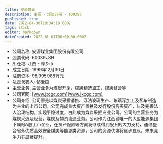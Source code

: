 ```yaml
---
title: 安源煤业
description: 主板 - 煤炭开采 - 600397
published: true
date: 2022-04-30T19:34:10.000Z
tags: stock
editor: markdown
dateCreated: 2022-01-01T00:00:00.000Z
---
```


- 公司名称: 安源煤业集团股份有限公司
- 股票代码: 600397.SH
- 所在地: 江西 - 萍乡市
- 成立日期: 1999年12月30日
- 注册资本: 98,995.988万元
- 法定代表人: 邹爱国
- 主营业务: 主营业务为煤炭开采，煤炭精选加工，煤炭经营等
- 公司官网: [www.jxcgc.com](www.jxcgc.com)
- 公司介绍: 公司原是以煤炭采掘销售、浮法玻璃生产、玻璃深加工及客车制造为主业的上市公司。公司完成重大资产置换及发行股份购买资产，以及完善法人治理结构，实现平稳过度，由此成为煤炭采掘专业公司。公司的主营业务为煤炭采选及经营，煤炭及物资流通业务。公司作为江西省唯一的大型能源集团下属的A股上市企业，在资产配置等方面将继续得到股东的大力支持，通过整合省外优质高效安全煤炭等能源类资源，公司的资源优势将逐步显现，未来竞争力将显著提升。


